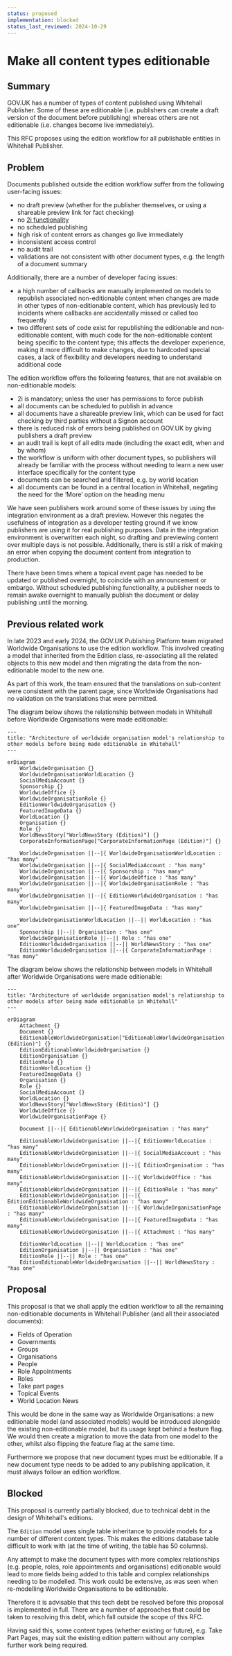 ```yaml
---
status: proposed
implementation: blocked
status_last_reviewed: 2024-10-29
---
```


# Make all content types editionable

## Summary

GOV.UK has a number of types of content published using Whitehall Publisher. Some of these are editionable (i.e. publishers can create a draft version of the document before publishing) whereas others are not editionable (i.e. changes become live immediately).

This RFC proposes using the edition workflow for all publishable entities in Whitehall Publisher.

## Problem

Documents published outside the edition workflow suffer from the following user-facing issues:

* no draft preview (whether for the publisher themselves, or using a shareable preview link for fact checking)
* no [2i functionality](https://www.gov.uk/guidance/how-to-publish-on-gov-uk/reviewing-and-approving-content\#a-2i-checklist)
* no scheduled publishing
* high risk of content errors as changes go live immediately
* inconsistent access control
* no audit trail
* validations are not consistent with other document types, e.g. the length of a document summary

Additionally, there are a number of developer facing issues:

* a high number of callbacks are manually implemented on models to republish associated non-editionable content when changes are made in other types of non-editionable content, which has previously led to incidents where callbacks are accidentally missed or called too frequently
* two different sets of code exist for republishing the editionable and non-editionable content, with much code for the non-editionable content being specific to the content type; this affects the developer experience, making it more difficult to make changes, due to hardcoded special cases, a lack of flexibility and developers needing to understand additional code

The edition workflow offers the following features, that are not available on non-editionable models:

* 2i is mandatory; unless the user has permissions to force publish
* all documents can be scheduled to publish in advance
* all documents have a shareable preview link, which can be used for fact checking by third parties without a Signon account
* there is reduced risk of errors being published on GOV.UK by giving publishers a draft preview
* an audit trail is kept of all edits made (including the exact edit, when and by whom)
* the workflow is uniform with other document types, so publishers will already be familiar with the process without needing to learn a new user interface specifically for the content type
* documents can be searched and filtered, e.g. by world location
* all documents can be found in a central location in Whitehall, negating the need for the ‘More’ option on the heading menu

We have seen publishers work around some of these issues by using the integration environment as a draft preview. However this negates the usefulness of integration as a developer testing ground if we know publishers are using it for real publishing purposes. Data in the integration environment is overwritten each night, so drafting and previewing content over multiple days is not possible. Additionally, there is still a risk of making an error when copying the document content from integration to production.

There have been times where a topical event page has needed to be updated or published overnight, to coincide with an announcement or embargo. Without scheduled publishing functionality, a publisher needs to remain awake overnight to manually publish the document or delay publishing until the morning.

## Previous related work

In late 2023 and early 2024, the GOV.UK Publishing Platform team migrated Worldwide Organisations to use the edition workflow. This involved creating a model that inherited from the Edition class, re-associating all the related objects to this new model and then migrating the data from the non-editionable model to the new one.

As part of this work, the team ensured that the translations on sub-content were consistent with the parent page, since Worldwide Organisations had no validation on the translations that were permitted.

The diagram below shows the relationship between models in Whitehall before Worldwide Organisations were made editionable:

```mermaid
---
title: "Architecture of worldwide organisation model's relationship to other models before being made editionable in Whitehall"
---

erDiagram
    WorldwideOrganisation {}
    WorldwideOrganisationWorldLocation {}
    SocialMediaAccount {}
    Sponsorship {}
    WorldwideOffice {}
    WorldwideOrganisationRole {}
    EditionWorldwideOrganisation {}
    FeaturedImageData {}
    WorldLocation {}
    Organisation {}
    Role {}
    WorldNewsStory["WorldNewsStory (Edition)"] {}
    CorporateInformationPage["CorporateInformationPage (Edition)"] {}

    WorldwideOrganisation ||--|{ WorldwideOrganisationWorldLocation : "has many"
    WorldwideOrganisation ||--|{ SocialMediaAccount : "has many"
    WorldwideOrganisation ||--|{ Sponsorship : "has many"
    WorldwideOrganisation ||--|{ WorldwideOffice : "has many"
    WorldwideOrganisation ||--|{ WorldwideOrganisationRole : "has many"
    WorldwideOrganisation ||--|{ EditionWorldwideOrganisation : "has many"
    WorldwideOrganisation ||--|{ FeaturedImageData : "has many"

    WorldwideOrganisationWorldLocation ||--|| WorldLocation : "has one"
    Sponsorship ||--|| Organisation : "has one"
    WorldwideOrganisationRole ||--|| Role : "has one"
    EditionWorldwideOrganisation ||--|| WorldNewsStory : "has one"
    EditionWorldwideOrganisation ||--|{ CorporateInformationPage : "has many"
```

The diagram below shows the relationship between models in Whitehall after Worldwide Organisations were made editionable:

```mermaid
---
title: "Architecture of worldwide organisation model's relationship to other models after being made editionable in Whitehall"
---

erDiagram
    Attachment {}
    Document {}
    EditionableWorldwideOrganisation["EditionableWorldwideOrganisation (Edition)"] {}
    EditionEditionableWorldwideOrganisation {}
    EditionOrganisation {}
    EditionRole {}
    EditionWorldLocation {}
    FeaturedImageData {}
    Organisation {}
    Role {}
    SocialMediaAccount {}
    WorldLocation {}
    WorldNewsStory["WorldNewsStory (Edition)"] {}
    WorldwideOffice {}
    WorldwideOrganisationPage {}

    Document ||--|{ EditionableWorldwideOrganisation : "has many"

    EditionableWorldwideOrganisation ||--|{ EditionWorldLocation : "has many"
    EditionableWorldwideOrganisation ||--|{ SocialMediaAccount : "has many"
    EditionableWorldwideOrganisation ||--|{ EditionOrganisation : "has many"
    EditionableWorldwideOrganisation ||--|{ WorldwideOffice : "has many"
    EditionableWorldwideOrganisation ||--|{ EditionRole : "has many"
    EditionableWorldwideOrganisation ||--|{ EditionEditionableWorldwideOrganisation : "has many"
    EditionableWorldwideOrganisation ||--|{ WorldwideOrganisationPage : "has many"
    EditionableWorldwideOrganisation ||--|{ FeaturedImageData : "has many"
    EditionableWorldwideOrganisation ||--|{ Attachment : "has many"

    EditionWorldLocation ||--|| WorldLocation : "has one"
    EditionOrganisation ||--|| Organisation : "has one"
    EditionRole ||--|| Role : "has one"
    EditionEditionableWorldwideOrganisation ||--|| WorldNewsStory : "has one"
```

## Proposal

This proposal is that we shall apply the edition workflow to all the remaining non-editionable documents in Whitehall Publisher (and all their associated documents):

* Fields of Operation
* Governments
* Groups
* Organisations
* People
* Role Appointments
* Roles
* Take part pages
* Topical Events
* World Location News

This would be done in the same way as Worldwide Organisations: a new editionable model (and associated models) would be introduced alongside the existing non-editionable model, but its usage kept behind a feature flag. We would then create a migration to move the data from one model to the other, whilst also flipping the feature flag at the same time.

Furthermore we propose that new document types must be editionable. If a new document type needs to be added to any publishing application, it must always follow an edition workflow.

## Blocked

This proposal is currently partially blocked, due to technical debt in the design of Whitehall's editions.

The `Edition` model uses single table inheritance to provide models for a number of different content types. This makes the editions database table difficult to work with (at the time of writing, the table has 50 columns).

Any attempt to make the document types with more complex relationships (e.g. people, roles, role appointments and organisations) editionable would lead to more fields being added to this table and complex relationships needing to be modelled. This work could be extensive, as was seen when re-modelling Worldwide Organisations to be editionable.

Therefore it is advisable that this tech debt be resolved before this proposal is implemented in full. There are a number of approaches that could be taken to resolving this debt, which fall outside the scope of this RFC.

Having said this, some content types (whether existing or future), e.g. Take Part Pages, may suit the existing edition pattern without any complex further work being required.
